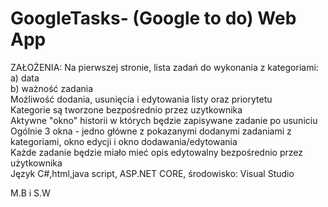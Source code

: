 # GoogleTasks- (Google to do) Web App
ZAŁOŻENIA:
Na pierwszej stronie, lista zadań do wykonania z kategoriami:  
a) data  
b) ważność zadania  
Możliwość dodania, usunięcia i edytowania listy oraz priorytetu  
Kategorie są tworzone bezpośrednio przez uzytkownika   
Aktywne "okno" historii w których będzie zapisywane zadanie po usuniciu
Ogólnie 3 okna - jedno główne z pokazanymi dodanymi zadaniami z kategoriami, okno edycji i okno dodawania/edytowania  
Każde zadanie będzie miało mieć opis edytowalny bezpośrednio przez użytkownika     
Język C#,html,java script, ASP.NET CORE, środowisko: Visual Studio    
  
M.B i S.W   
